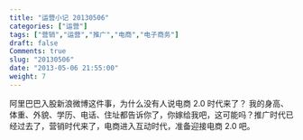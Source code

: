 ```yaml
---
title: "运营小记 20130506"
categories: ["运营"]
tags: ["营销","运营","推广","电商","电子商务"]
draft: false
Comments: true
slug: "20130506"
date: "2013-05-06 21:55:00"
weight: 7
---
```


阿里巴巴入股新浪微博这件事，为什么没有人说电商 2.0 时代来了？
我的身高、体重、外貌、学历、电话、住址都告诉你了，你嫁给我吧，这可能吗？推广时代已经过去了，营销时代来了，电商进入互动时代，准备迎接电商 2.0 吧。

